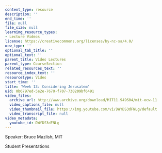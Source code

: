 ```yaml
---
content_type: resource
description: ''
end_time: ''
file: null
file_size: null
learning_resource_types:
- Lecture Videos
license: https://creativecommons.org/licenses/by-nc-sa/4.0/
ocw_type: ''
optional_tab_title: ''
optional_text: ''
parent_title: Video Lectures
parent_type: CourseSection
related_resources_text: ''
resource_index_text: ''
resourcetype: Video
start_time: ''
title: 'Week 13: Considering Jerusalem'
uid: 0b6797ed-5e2e-7670-f707-730209bf6491
video_files:
  archive_url: http://www.archive.org/download/MIT11.949S04/mit-ocw-11.949-26apr2004-220k.mp4
  video_captions_file: null
  video_thumbnail_file: https://img.youtube.com/vi/DWYDS3dFNLg/default.jpg
  video_transcript_file: null
video_metadata:
  youtube_id: DWYDS3dFNLg
---
```


Speaker: Bruce Mazlish, MIT

Student Presentations

